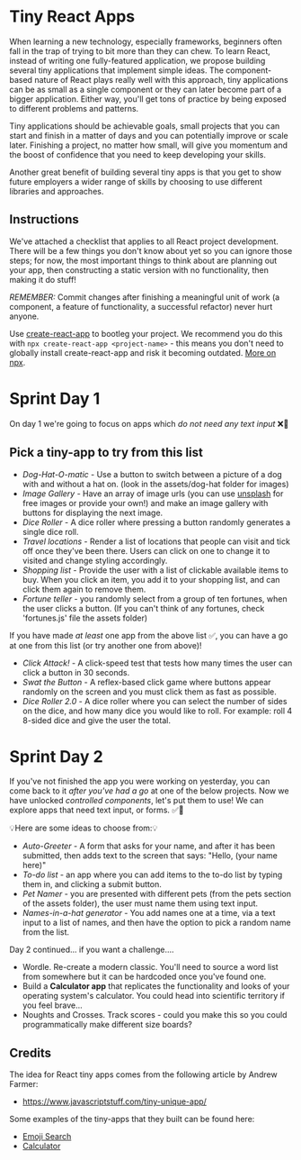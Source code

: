 # Tiny React Apps

When learning a new technology, especially frameworks, beginners often fall in the trap of trying to bit more than they can chew. To learn React, instead of writing one fully-featured application, we propose building several tiny applications that implement simple ideas. The component-based nature of React plays really well with this approach, tiny applications can be as small as a single component or they can later become part of a bigger application. Either way, you'll get tons of practice by being exposed to different problems and patterns.

Tiny applications should be achievable goals, small projects that you can start and finish in a matter of days and you can potentially improve or scale later. Finishing a project, no matter how small, will give you momentum and the boost of confidence that you need to keep developing your skills.

Another great benefit of building several tiny apps is that you get to show future employers a wider range of skills by choosing to use different libraries and approaches.

## Instructions

We've attached a checklist that applies to all React project development. There will be a few things you don't know about yet so you can ignore those steps; for now, the most important things to think about are planning out your app, then constructing a static version with no functionality, then making it do stuff!

_REMEMBER:_ Commit changes after finishing a meaningful unit of work (a component, a feature of functionality, a successful refactor) never hurt anyone.

Use [create-react-app](https://github.com/facebook/create-react-app) to bootleg your project. We recommend you do this with `npx create-react-app <project-name>` - this means you don't need to globally install create-react-app and risk it becoming outdated. [More on npx](https://www.npmjs.com/package/npx).

# Sprint Day 1

On day 1 we're going to focus on apps which _do not need any text input_ ❌📝

## Pick a tiny-app to try from this list

- _Dog-Hat-O-matic_ - Use a button to switch between a picture of a dog with and without a hat on. (look in the assets/dog-hat folder for images)
- _Image Gallery_ - Have an array of image urls (you can use [unsplash](https://unsplash.com/) for free images or provide your own!) and make an image gallery with buttons for displaying the next image.
- _Dice Roller_ - A dice roller where pressing a button randomly generates a single dice roll.
- _Travel locations_ - Render a list of locations that people can visit and tick off once they've been there. Users can click on one to change it to visited and change styling accordingly.
- _Shopping list_ - Provide the user with a list of clickable available items to buy. When you click an item, you add it to your shopping list, and can click them again to remove them.
- _Fortune teller_ - you randomly select from a group of ten fortunes, when the user clicks a button. (If you can't think of any fortunes, check 'fortunes.js' file the assets folder)

If you have made _at least_ one app from the above list ✅, you can have a go at one from this list (or try another one from above)!

- _Click Attack!_ - A click-speed test that tests how many times the user can click a button in 30 seconds.
- _Swat the Button_ - A reflex-based click game where buttons appear randomly on the screen and you must click them as fast as possible.
- _Dice Roller 2.0_ - A dice roller where you can select the number of sides on the dice, and how many dice you would like to roll. For example: roll 4 8-sided dice and give the user the total.

# Sprint Day 2

If you've not finished the app you were working on yesterday, you can come back to it _after you've had a go_ at one of the below projects. Now we have unlocked _controlled components_, let's put them to use! We can explore apps that need text input, or forms. ✅📝

💡Here are some ideas to choose from:💡

- _Auto-Greeter_ - A form that asks for your name, and after it has been submitted, then adds text to the screen that says: "Hello, (your name here)"
- _To-do list_ - an app where you can add items to the to-do list by typing them in, and clicking a submit button.
- _Pet Namer_ - you are presented with different pets (from the pets section of the assets folder), the user must name them using text input.
- _Names-in-a-hat generator_ - You add names one at a time, via a text input to a list of names, and then have the option to pick a random name from the list.

Day 2 continued... if you want a challenge....

- Wordle. Re-create a modern classic. You'll need to source a word list from somewhere but it can be hardcoded once you've found one.
- Build a **Calculator app** that replicates the functionality and looks of your operating system's calculator. You could head into scientific territory if you feel brave...
- Noughts and Crosses. Track scores - could you make this so you could programmatically make different size boards?

## Credits

The idea for React tiny apps comes from the following article by Andrew Farmer:

- https://www.javascriptstuff.com/tiny-unique-app/

Some examples of the tiny-apps that they built can be found here:

- [Emoji Search](https://ahfarmer.github.io/emoji-search/)
- [Calculator](https://ahfarmer.github.io/calculator/)

